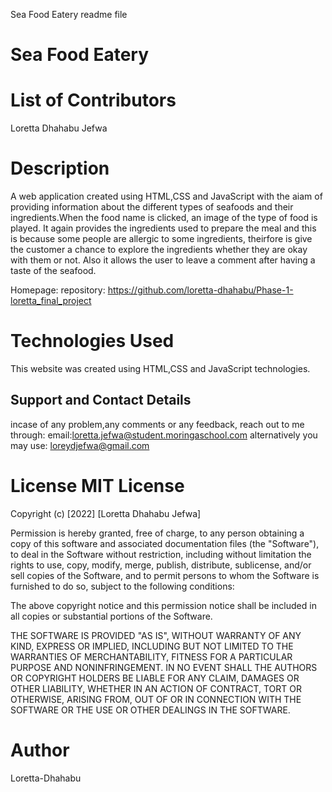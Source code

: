 Sea Food Eatery readme file 
# Sea Food Eatery

# List of Contributors
 Loretta Dhahabu Jefwa

 # Description
  A web application created using HTML,CSS and JavaScript with the aiam of providing information about the different types of seafoods and their ingredients.When the food name is clicked, an image of the type of food is played. It again provides the ingredients used to prepare the meal and this is because some people are allergic to some ingredients, theirfore is give the customer a chance to explore the ingredients whether they are okay with them or not. Also it allows the user to leave a comment after having a taste of the seafood.

Homepage: 
repository: https://github.com/loretta-dhahabu/Phase-1-loretta_final_project

# Technologies Used 
This website was created using HTML,CSS and JavaScript technologies. 

## Support and Contact Details
incase of any problem,any comments or any feedback, reach out to me through: email:loretta.jefwa@student.moringaschool.com alternatively you may use: loreydjefwa@gmail.com

# License MIT License

Copyright (c) [2022] [Loretta Dhahabu Jefwa]

Permission is hereby granted, free of charge, to any person obtaining a copy of this software and associated documentation files (the "Software"), to deal in the Software without restriction, including without limitation the rights to use, copy, modify, merge, publish, distribute, sublicense, and/or sell copies of the Software, and to permit persons to whom the Software is furnished to do so, subject to the following conditions:

The above copyright notice and this permission notice shall be included in all copies or substantial portions of the Software.

THE SOFTWARE IS PROVIDED "AS IS", WITHOUT WARRANTY OF ANY KIND, EXPRESS OR IMPLIED, INCLUDING BUT NOT LIMITED TO THE WARRANTIES OF MERCHANTABILITY, FITNESS FOR A PARTICULAR PURPOSE AND NONINFRINGEMENT. IN NO EVENT SHALL THE AUTHORS OR COPYRIGHT HOLDERS BE LIABLE FOR ANY CLAIM, DAMAGES OR OTHER LIABILITY, WHETHER IN AN ACTION OF CONTRACT, TORT OR OTHERWISE, ARISING FROM, OUT OF OR IN CONNECTION WITH THE SOFTWARE OR THE USE OR OTHER DEALINGS IN THE SOFTWARE.

# Author 
Loretta-Dhahabu
